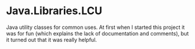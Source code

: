 # Java.Libraries.LCU

Java utility classes for common uses.
At first when I started this project it was for fun (which explains the lack of documentation and comments), but it turned out that it was really helpful.
